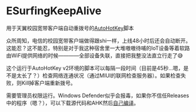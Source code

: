 # ESurfingKeepAlive
 用于天翼校园宽带客户端自动重拨号的[AutoHotKey](https://github.com/Lexikos/AutoHotkey_L)脚本

众所周知，电信的校园宽带客户端做得跟shi一样，上线48小时后还会自动断开。这能忍？这不能忍，特别是对于我这种宿舍里一大堆嗷嗷待哺的IoT设备等着软路由WiFi提供网络的时候————全部设备失联，直接把我整没法直立行走了😅

这个运行于AutoHotKey v2环境的脚本可以每隔一段时间（目前是45秒...嗯，是不是太长了？）检查网络连通状况（通过MIUI的联网检查服务器）。如果检查失败，则Kill掉客户端重新拨号。

需要管理员权限运行。Windows Defender似乎会报毒，如果你不信任Releases中的程序（嗯？），可以下载源代码和AHK然后[自己编译](https://ahkcn.github.io/docs/Scripts.htm#ahk2exe)。
